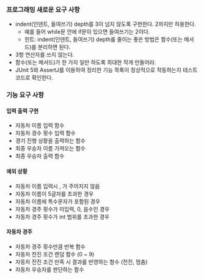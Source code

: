 ### 프로그래밍 새로운 요구 사항

- indent(인덴트, 들여쓰기) depth를 3이 넘지 않도록 구현한다. 2까지만 허용한다.
  - 예를 들어 while문 안에 if문이 있으면 들여쓰기는 2이다.
  - 힌트: indent(인덴트, 들여쓰기) depth를 줄이는 좋은 방법은 함수(또는 메서드)를 분리하면 된다.
- 3항 연산자를 쓰지 않는다.
- 함수(또는 메서드)가 한 가지 일만 하도록 최대한 작게 만들어라. 
- JUnit 5와 AssertJ를 이용하여 정리한 기능 목록이 정상적으로 작동하는지 테스트 코드로 확인한다.

### 기능 요구 사항

#### 입력 출력 구현

- 자동차 이름 입력 함수
- 자동차 경수 횟수 입력 함수
- 경기 진행 상황을 출력하는 함수
- 최종 우승자 이름 가져오는 함수
- 최종 우승자 출력 함수

#### 예외 상황

- 자동차 이름 입력시 , 가 주어지지 않음
- 자동차 이름이 5글자를 초과한 경우
- 자동차 이름에 특수문자가 포함된 경우
- 자동차 경주 횟수가 미입력, 0, 음수인 경우
- 자동차 경주 횟수가 int 범위를 초과한 경우

#### 자동차 경주

- 자동차 경주 횟수만큼 반복 함수
- 자동차 전진 조건 랜덤 함수 (0 ~ 9)
- 자동차 전진 조건 만족 시 결과를 반영하는 함수 (전진, 멈춤)
- 자동차 우승자를 판단하는 함수

